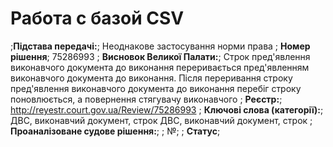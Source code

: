 <!-- TITLE: Главная -->
<!-- SUBTITLE: A quick summary of Home -->

# Работа с базой CSV

;**Підстава передачі:**; Неоднакове застосування норми права
; **Номер рішення**; 75286993
; **Висновок Великої Палати:**; Строк пред'явлення виконавчого документа до виконання переривається пред'явленням виконавчого документа до виконання. Після переривання строку пред'явлення виконавчого документа до виконання перебіг строку поновлюється, а повернення стягувачу виконавчого
; **Реєстр:**;	 http://reyestr.court.gov.ua/Review/75286993
; **Ключові слова (категорії):**; ДВС, виконавчий документ, строк ДВС, виконавчий документ, строк
; **Проаналізоване судове рішення:**;	; №; 
; **Статус**;  

